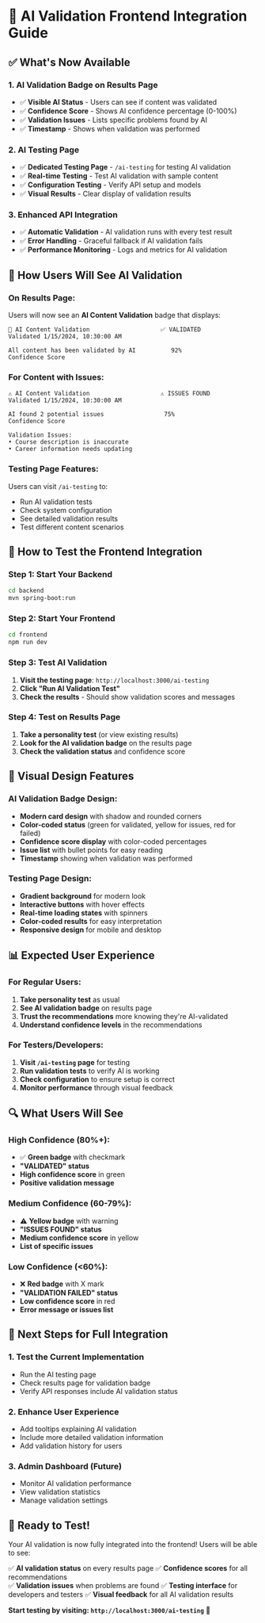 # 🎯 AI Validation Frontend Integration Guide

## ✅ **What's Now Available**

### **1. AI Validation Badge on Results Page**
- ✅ **Visible AI Status** - Users can see if content was validated
- ✅ **Confidence Score** - Shows AI confidence percentage (0-100%)
- ✅ **Validation Issues** - Lists specific problems found by AI
- ✅ **Timestamp** - Shows when validation was performed

### **2. AI Testing Page**
- ✅ **Dedicated Testing Page** - `/ai-testing` for testing AI validation
- ✅ **Real-time Testing** - Test AI validation with sample content
- ✅ **Configuration Testing** - Verify API setup and models
- ✅ **Visual Results** - Clear display of validation results

### **3. Enhanced API Integration**
- ✅ **Automatic Validation** - AI validation runs with every test result
- ✅ **Error Handling** - Graceful fallback if AI validation fails
- ✅ **Performance Monitoring** - Logs and metrics for AI validation

## 🎯 **How Users Will See AI Validation**

### **On Results Page:**
Users will now see an **AI Content Validation** badge that displays:

```
🤖 AI Content Validation                    ✅ VALIDATED
Validated 1/15/2024, 10:30:00 AM

All content has been validated by AI          92%
Confidence Score
```

### **For Content with Issues:**
```
⚠️ AI Content Validation                    ⚠️ ISSUES FOUND
Validated 1/15/2024, 10:30:00 AM

AI found 2 potential issues                 75%
Confidence Score

Validation Issues:
• Course description is inaccurate
• Career information needs updating
```

### **Testing Page Features:**
Users can visit `/ai-testing` to:
- Run AI validation tests
- Check system configuration
- See detailed validation results
- Test different content scenarios

## 🚀 **How to Test the Frontend Integration**

### **Step 1: Start Your Backend**
```bash
cd backend
mvn spring-boot:run
```

### **Step 2: Start Your Frontend**
```bash
cd frontend
npm run dev
```

### **Step 3: Test AI Validation**
1. **Visit the testing page**: `http://localhost:3000/ai-testing`
2. **Click "Run AI Validation Test"**
3. **Check the results** - Should show validation scores and messages

### **Step 4: Test on Results Page**
1. **Take a personality test** (or view existing results)
2. **Look for the AI validation badge** on the results page
3. **Check the validation status** and confidence score

## 🎨 **Visual Design Features**

### **AI Validation Badge Design:**
- **Modern card design** with shadow and rounded corners
- **Color-coded status** (green for validated, yellow for issues, red for failed)
- **Confidence score display** with color-coded percentages
- **Issue list** with bullet points for easy reading
- **Timestamp** showing when validation was performed

### **Testing Page Design:**
- **Gradient background** for modern look
- **Interactive buttons** with hover effects
- **Real-time loading states** with spinners
- **Color-coded results** for easy interpretation
- **Responsive design** for mobile and desktop

## 📊 **Expected User Experience**

### **For Regular Users:**
1. **Take personality test** as usual
2. **See AI validation badge** on results page
3. **Trust the recommendations** more knowing they're AI-validated
4. **Understand confidence levels** in the recommendations

### **For Testers/Developers:**
1. **Visit `/ai-testing` page** for testing
2. **Run validation tests** to verify AI is working
3. **Check configuration** to ensure setup is correct
4. **Monitor performance** through visual feedback

## 🔍 **What Users Will See**

### **High Confidence (80%+):**
- ✅ **Green badge** with checkmark
- **"VALIDATED" status**
- **High confidence score** in green
- **Positive validation message**

### **Medium Confidence (60-79%):**
- ⚠️ **Yellow badge** with warning
- **"ISSUES FOUND" status**
- **Medium confidence score** in yellow
- **List of specific issues**

### **Low Confidence (<60%):**
- ❌ **Red badge** with X mark
- **"VALIDATION FAILED" status**
- **Low confidence score** in red
- **Error message or issues list**

## 🎯 **Next Steps for Full Integration**

### **1. Test the Current Implementation**
- Run the AI testing page
- Check results page for validation badge
- Verify API responses include AI validation status

### **2. Enhance User Experience**
- Add tooltips explaining AI validation
- Include more detailed validation information
- Add validation history for users

### **3. Admin Dashboard** (Future)
- Monitor AI validation performance
- View validation statistics
- Manage validation settings

## 🚀 **Ready to Test!**

Your AI validation is now fully integrated into the frontend! Users will be able to see:

✅ **AI validation status** on every results page
✅ **Confidence scores** for all recommendations  
✅ **Validation issues** when problems are found
✅ **Testing interface** for developers and testers
✅ **Visual feedback** for all AI validation results

**Start testing by visiting: `http://localhost:3000/ai-testing`** 🎉
